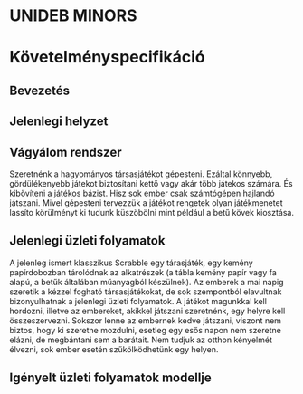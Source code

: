 # UNIDEB MINORS
# Követelményspecifikáció

## Bevezetés



## Jelenlegi helyzet



## Vágyálom rendszer

Szeretnénk a hagyományos társasjátékot gépesteni.
Ezáltal könnyebb, gördülékenyebb játekot biztosítani
kettő vagy akár több játekos számára. És kibővíteni a játékos
bázist. Hisz sok ember csak számtógépen hajlandó játszani.
Mivel gépesteni tervezzük a játékot rengetek olyan játékmenetet
lassíto körülményt ki tudunk küszöbölni mint például a betű kövek
kiosztása.



## Jelenlegi üzleti folyamatok

A jelenleg ismert klasszikus Scrabble egy tárasjáték,
egy kemény papírdobozban tárolódnak az alkatrészek (a
tábla kemény papír vagy fa alapú, a betűk általában
műanyagból készülnek). Az emberek a mai napig szeretik
a kézzel fogható társasjátékokat, de sok szempontból
elavultnak bizonyulhatnak a jelenlegi üzleti folyamatok.
A játékot magunkkal kell hordozni, illetve az embereket,
akikkel játszani szeretnénk, egy helyre kell összeszervezni.
Sokszor lenne az embernek kedve játszani, viszont nem biztos,
hogy ki szeretne mozdulni, esetleg egy esős napon nem szeretne
elázni, de megbántani sem a barátait. Nem tudjuk az otthon 
kényelmét élvezni, sok ember esetén szűkölködhetünk egy helyen.

## Igényelt üzleti folyamatok modellje

